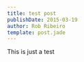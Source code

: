 ```yaml
---
title: test post
publishDate: 2015-03-19
author: Rob Ribeiro
template: post.jade
---
```


This is just a test